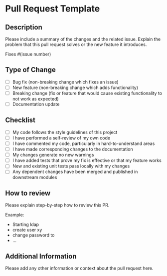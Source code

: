 # Pull Request Template

## Description

Please include a summary of the changes and the related issue. Explain the problem that this pull request solves or the
new feature it introduces.

Fixes #(issue number)

## Type of Change

- [ ] Bug fix (non-breaking change which fixes an issue)
- [ ] New feature (non-breaking change which adds functionality)
- [ ] Breaking change (fix or feature that would cause existing functionality to not work as expected)
- [ ] Documentation update

## Checklist

- [ ] My code follows the style guidelines of this project
- [ ] I have performed a self-review of my own code
- [ ] I have commented my code, particularly in hard-to-understand areas
- [ ] I have made corresponding changes to the documentation
- [ ] My changes generate no new warnings
- [ ] I have added tests that prove my fix is effective or that my feature works
- [ ] New and existing unit tests pass locally with my changes
- [ ] Any dependent changes have been merged and published in downstream modules

## How to review

Please explain step-by-step how to review this PR.

Example:

- Starting ldap
- create user xy
- change password to
- ...

## Additional Information

Please add any other information or context about the pull request here.
